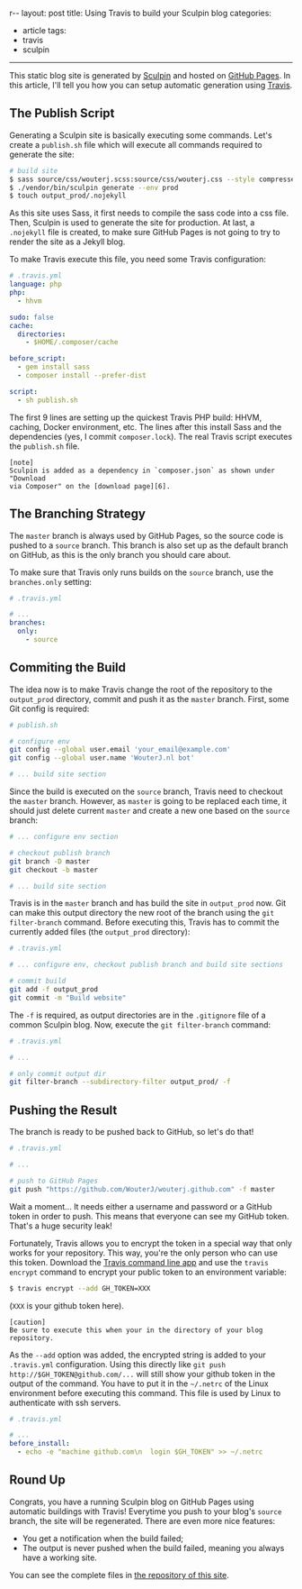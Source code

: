 r--
layout: post
title: Using Travis to build your Sculpin blog
categories:
- article
tags:
- travis
- sculpin

---
This static blog site is generated by [Sculpin][1] and hosted on
[GitHub Pages][2]. In this article, I'll tell you how you can setup automatic
generation using [Travis][3].

## The Publish Script

Generating a Sculpin site is basically executing some commands. Let's create a
`publish.sh` file which will execute all commands required to generate the
site:

```bash
# build site
$ sass source/css/wouterj.scss:source/css/wouterj.css --style compressed --no-cache
$ ./vendor/bin/sculpin generate --env prod
$ touch output_prod/.nojekyll
```

As this site uses Sass, it first needs to compile the sass code into a css
file. Then, Sculpin is used to generate the site for production. At last, a
`.nojekyll` file is created, to make sure GitHub Pages is not going to try to
render the site as a Jekyll blog.

To make Travis execute this file, you need some Travis configuration:

```yaml
# .travis.yml
language: php
php:
  - hhvm

sudo: false
cache:
  directories:
    - $HOME/.composer/cache

before_script:
  - gem install sass
  - composer install --prefer-dist

script:
  - sh publish.sh
```

The first 9 lines are setting up the quickest Travis PHP build: HHVM, caching,
Docker environment, etc. The lines after this install Sass and the dependencies
(yes, I commit `composer.lock`). The real Travis script executes the `publish.sh`
file.

    [note]
    Sculpin is added as a dependency in `composer.json` as shown under "Download
    via Composer" on the [download page][6].

## The Branching Strategy

The `master` branch is always used by GitHub Pages, so the source code is
pushed to a `source` branch. This branch is also set up as the default branch
on GitHub, as this is the only branch you should care about.

To make sure that Travis only runs builds on the `source` branch, use the
`branches.only` setting:

```yaml
# .travis.yml

# ...
branches:
  only:
    - source
```

## Commiting the Build

The idea now is to make Travis change the root of the repository to the
`output_prod` directory, commit and push it as the `master` branch. First, some
Git config is required:

```bash
# publish.sh

# configure env
git config --global user.email 'your_email@example.com'
git config --global user.name 'WouterJ.nl bot'

# ... build site section
```

Since the build is executed on the `source` branch, Travis need to checkout the
`master` branch. However, as `master` is going to be replaced each time, it should
just delete current `master` and create a new one based on the `source` branch:

```bash
# ... configure env section

# checkout publish branch
git branch -D master
git checkout -b master

# ... build site section
```

Travis is in the `master` branch and has build the site in `output_prod` now.
Git can make this output directory the new root of the branch using the `git
filter-branch` command. Before executing this, Travis has to commit the
currently added files (the `output_prod` directory):

```bash
# .travis.yml

# ... configure env, checkout publish branch and build site sections

# commit build
git add -f output_prod
git commit -m "Build website"
```

The `-f` is required, as output directories are in the `.gitignore` file of
a common Sculpin blog. Now, execute the `git filter-branch` command:

```bash
# .travis.yml

# ...

# only commit output dir
git filter-branch --subdirectory-filter output_prod/ -f
```

## Pushing the Result

The branch is ready to be pushed back to GitHub, so let's do that!

```bash
# .travis.yml

# ...

# push to GitHub Pages
git push "https://github.com/WouterJ/wouterj.github.com" -f master
```

Wait a moment... It needs either a username and password or a GitHub token in
order to push. This means that everyone can see my GitHub token. That's a huge
security leak!

Fortunately, Travis allows you to encrypt the token in a special way that only
works for your repository. This way, you're the only person who can use this
token. Download the [Travis command line app][5] and use the `travis encrypt`
command to encrypt your public token to an environment variable:

```bash
$ travis encrypt --add GH_TOKEN=XXX
```

(`XXX` is your github token here).

    [caution]
    Be sure to execute this when your in the directory of your blog repository.

As the `--add` option was added, the encrypted string is added to your
`.travis.yml` configuration. Using this directly like
`git push http://$GH_TOKEN@github.com/...` will still show your github token in
the output of the command. You have to put it in the `~/.netrc` of the Linux
environment before executing this command. This file is used by Linux to
authenticate with ssh servers.

```yaml
# .travis.yml

# ...
before_install:
  - echo -e "machine github.com\n  login $GH_TOKEN" >> ~/.netrc
```

## Round Up

Congrats, you have a running Sculpin blog on GitHub Pages using automatic
buildings with Travis! Everytime you push to your blog's `source` branch, the
site will be regenerated. There are even more nice features:

* You get a notification when the build failed;
* The output is never pushed when the build failed, meaning you always have a
  working site.

You can see the complete files in [the repository of this site][7].

 [1]: http://sculpin.io/
 [2]: https://pages.github.com/
 [3]: https://travis-ci.org/
 [4]: http://jekyllrb.com/
 [5]: https://github.com/travis-ci/travis.rb
 [6]: https://sculpin.io/download/
 [7]: https://github.com/WouterJ/wouterj.github.com
